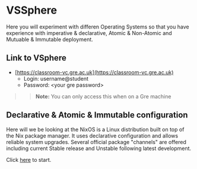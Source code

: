 # VSSphere

Here you will experiment with differen Operating Systems so that you have experience with imperative \& declarative, Atomic \& Non-Atomic and Mutuable \& Immutable deployment.

## Link to VSphere


- [https://classroom-vc.gre.ac.uk](https://classroom-vc.gre.ac.uk) 
  - Login: username@student
  - Password: \<your gre password\>

>> **Note:** You can only access this when on a Gre machine


## Declarative & Atomic & Immutable configuration

Here will we be looking at the NixOS is a Linux distribution built on top of the Nix package manager. 
It uses declarative configuration and allows reliable system upgrades. 
Several official package "channels" are offered including current Stable release and Unstable following 
latest development.

Click [here](../path/to/file) to start. 

